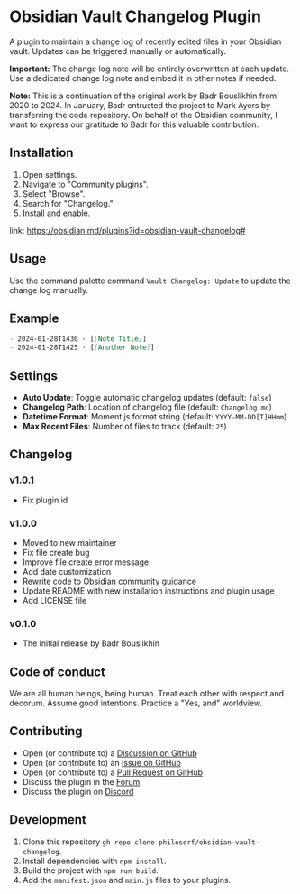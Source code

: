 # Obsidian Vault Changelog Plugin

A plugin to maintain a change log of recently edited files in your Obsidian vault. Updates can be triggered manually or automatically.

**Important:** The change log note will be entirely overwritten at each update. Use a dedicated change log note and embed it in other notes if needed.

**Note:** This is a continuation of the original work by Badr Bouslikhin from 2020 to 2024. In January, Badr entrusted the project to Mark Ayers by transferring the code repository. On behalf of the Obsidian community, I want to express our gratitude to Badr for this valuable contribution.

## Installation

1. Open settings.
2. Navigate to "Community plugins".
3. Select "Browse".
4. Search for "Changelog."
5. Install and enable.

link: <https://obsidian.md/plugins?id=obsidian-vault-changelog#>

## Usage

Use the command palette command `Vault Changelog: Update` to update the
change log manually.

## Example

```markdown
- 2024-01-28T1430 · [[Note Title]]
- 2024-01-28T1425 · [[Another Note]]
```

## Settings

- **Auto Update**: Toggle automatic changelog updates (default: `false`)
- **Changelog Path**: Location of changelog file (default: `Changelog.md`)
- **Datetime Format**: Moment.js format string (default: `YYYY-MM-DD[T]HHmm`)
- **Max Recent Files**: Number of files to track (default: `25`)

## Changelog

### v1.0.1

- Fix plugin id

### v1.0.0

- Moved to new maintainer
- Fix file create bug
- Improve file create error message
- Add date customization
- Rewrite code to Obsidian community guidance
- Update README with new installation instructions and plugin usage
- Add LICENSE file

### v0.1.0

- The initial release by Badr Bouslikhin

## Code of conduct

We are all human beings, being human. Treat each other with respect and decorum. Assume good intentions. Practice a "Yes, and" worldview.

## Contributing

- Open (or contribute to) a [Discussion on GitHub](https://github.com/philoserf/obsidian-vault-changelog/discussions)
- Open (or contribute to) an [Issue on GitHub](https://github.com/philoserf/obsidian-vault-changelog/issues)
- Open (or contribute to) a [Pull Request on GitHub](<(https://github.com/philoserf/obsidian-vault-changelog/pulls)>)
- Discuss the plugin in the [Forum](https://forum.obsidian.md)
- Discuss the plugin on [Discord](https://discord.gg/obsidianmd)

## Development

1. Clone this repository `gh repo clone philoserf/obsidian-vault-changelog`.
2. Install dependencies with `npm install`.
3. Build the project with `npm run build`.
4. Add the `manifest.json` and `main.js` files to your plugins.

